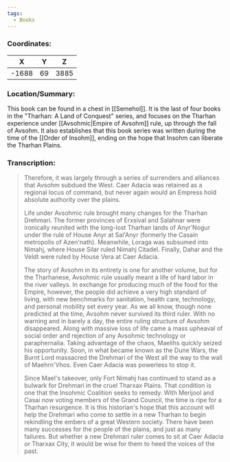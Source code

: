 ```yaml
---
tags:
  - Books
---
```


### Coordinates:
| **X** | **Y**| **Z** |
|:-----:|:----:|:-----:|
|-1688  |69   |3885  |

### Location/Summary:
This book can be found in a chest in [[Semehol]]. It is the last of four books in the "Tharhan: A Land of Conquest" series, and focuses on the Tharhan experience under [[Avsohmic|Empire of Avsohm]] rule, up through the fall of Avsohm. It also establishes that this book series was written during the time of the [[Order of Insohm]], ending on the hope that Insohm can liberate the Tharhan Plains.

### Transcription:
> Therefore, it was largely through a series of surrenders and alliances that Avsohm subdued the West. Caer Adacia was retained as a regional locus of command, but never again would an Empress hold absolute authority over the plains.
>
> Life under Avsohmic rule brought many changes for the Tharhan Drehmari. The former provinces of Erxsival and Salahnar were ironically reunited with the long-lost Tharhan lands of Anyr'Nogur under the rule of House Anyr at Sal'Anyr (formerly the Casain metropolis of Azen'nath). Meanwhile, Loraga was subsumed into Nimahj, where House Silar ruled Nimahj Citadel. Finally, Dahar and the Veldt were ruled by House Vera at Caer Adacia.
>
> The story of Avsohm in its entirety is one for another volume, but for the Tharhanese, Avsohmic rule usually meant a life of hard labor in the river valleys. In exchange for producing much of the food for the Empire, however, the people did achieve a very high standard of living, with new benchmarks for sanitation, health care, technology, and personal mobility set every year. As we all know, though none predicted at the time, Avsohm never survived its third ruler. With no warning and in barely a day, the entire ruling structure of Avsohm disappeared. Along with massive loss of life came a mass upheaval of social order and rejection of any Avsohmic technology or paraphernalia. Taking advantage of the chaos, Maelihs quickly seized his opportunity. Soon, in what became known as the Dune Wars, the Burnt Lord massacred the Drehmari of the West all the way to the wall of Maehrn'Vhos. Even Caer Adacia was powerless to stop it.
>
> Since Mael's takeover, only Fort Nimahj has continued to stand as a bulwark for Drehmari in the cruel Tharxax Plains. That condition is one that the Insohmic Coalition seeks to remedy. With Merijool and Casai now voting members of the Grand Council, the time is ripe for a Tharhan resurgence. It is this historian's hope that this account will help the Drehmari who come to settle in a new Tharhan to begin rekindling the embers of a great Western society. There have been many successes for the people of the plains, and just as many failures. But whether a new Drehmari ruler comes to sit at Caer Adacia or Tharxax City, it would be wise for them to heed the voices of the past.

